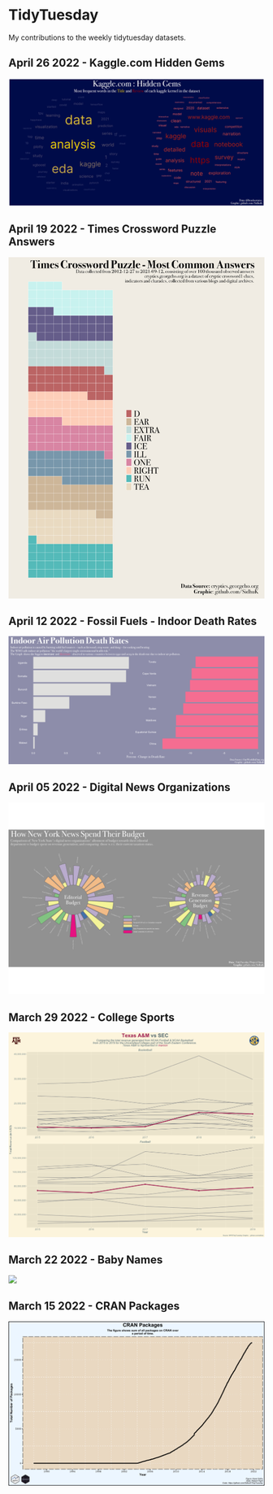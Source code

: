 # TidyTuesday

My contributions to the weekly tidytuesday datasets.

## April 26 2022 - Kaggle.com Hidden Gems

![image](2022/07_April_26/kaggle.png)

## April 19 2022 - Times Crossword Puzzle Answers

![image](2022/06_April_19/times_answers.png)

## April 12 2022 - Fossil Fuels - Indoor Death Rates

 <img src ="2022/05_April_12/change.png">

## April 05 2022 - Digital News Organizations

  <img src ="2022/04_April_05/export.png">

## March 29 2022 - College Sports

 <img src ="2022/03_March_29/sec_sports.png">
 
 
 ## March 22 2022 - Baby Names

 <img src ="2022/02_March_22/March%2022.gif">

## March 15 2022 - CRAN Packages

<img src ="2022/01_March_15/March_15_2022.png">

